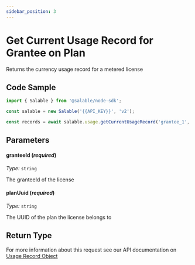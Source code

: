 ```yaml
---
sidebar_position: 3
---
```


# Get Current Usage Record for Grantee on Plan

Returns the currency usage record for a metered license

## Code Sample

```typescript
import { Salable } from '@salable/node-sdk';

const salable = new Salable('{{API_KEY}}', 'v2');

const records = await salable.usage.getCurrentUsageRecord('grantee_1', 'a155a63d-4391-4301-b335-8d9d977ebad1');
```

## Parameters

#### granteeId (_required_)

_Type:_ `string`

The granteeId of the license

#### planUuid (_required_)

_Type:_ `string`

The UUID of the plan the license belongs to

## Return Type

For more information about this request see our API documentation on [Usage Record Object](https://docs.salable.app/api/v2#tag/Usage/operation/getCurrentLicenseUsage)
